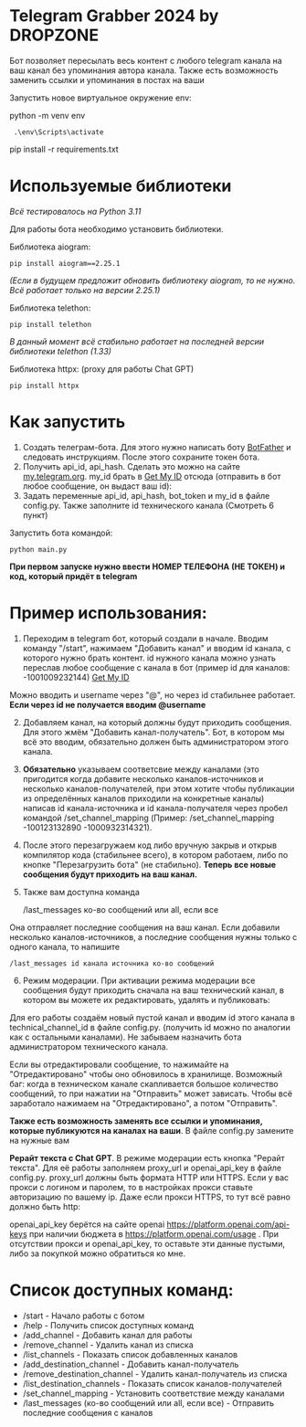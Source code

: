 # Telegram Grabber 2024 by DROPZONE

Бот позволяет пересылать весь контент с любого telegram канала на ваш канал без упоминания автора канала. Также есть возможность заменить ссылки и упоминания в постах на ваши

Запустить новое виртуальное окружение env:


   python -m venv env
   

     .\env\Scripts\activate
     

   pip install -r requirements.txt


# Используемые библиотеки

_Всё тестировалось на Python 3.11_

Для работы бота необходимо установить библиотеки.

Библиотека aiogram:

    pip install aiogram==2.25.1
_(Если в будущем предложит обновить библиотеку aiogram, то не нужно. Всё работает только на версии 2.25.1)_

Библиотека telethon:   
 
    pip install telethon
_В данный момент всё стабильно работает на последней версии библиотеки telethon (1.33)_


Библиотека httpx: (proxy для работы Chat GPT)

    pip install httpx


# Как запустить

1. Создать телеграм-бота. Для этого нужно написать боту [BotFather](https://telegram.me/botfather) и следовать инструкциям. После этого сохраните токен бота.
2. Получить api_id, api_hash. Сделать это можно на сайте [my.telegram.org](https://my.telegram.org/auth).
   my_id брать в [Get My ID](https://t.me/getmyid_bot) отсюда (отправить в бот любое сообщение, он выдаст ваш id): 
3. Задать переменные api_id, api_hash, bot_token и my_id в файле config.py. Также заполните id технического канала (Смотреть 6 пункт)



Запустить бота командой:

    python main.py

**При первом запуске нужно ввести НОМЕР ТЕЛЕФОНА (НЕ ТОКЕН) и код, который придёт в telegram**

# Пример использования:
1. Переходим в telegram бот, который создали в начале. Вводим команду "/start", нажимаем "Добавить канал" и вводим id канала, с которого нужно брать контент. 
id нужного канала можно узнать переслав любое сообщение с канала в бот (пример id для каналов: -1001009232144) [Get My ID](https://t.me/getmyid_bot)


Можно вводить и username через "@", но через id стабильнее работает. **Если через id не получается вводим @username**

2. Добавляем канал, на который должны будут приходить сообщения. Для этого жмём "Добавить канал-получатель". Бот, в котором мы всё это вводим, обязательно должен быть администратором этого канала.
3. **Обязательно** указываем соответсвие между каналами (это пригодится когда добавите несколько каналов-источников и несколько каналов-получателей, при этом хотите чтобы публикации из определённых каналов приходили на конкретные каналы) написав id канала-источника и id канала-получателя через пробел командой /set_channel_mapping (Пример: /set_channel_mapping -100123132890 -1000932314321).
4. После этого перезагружаем код либо вручную закрыв и открыв компилятор кода (стабильнее всего), в котором работаем, либо по кнопке "Перезагрузить бота" (не стабильно). **Теперь все новые сообщения будут приходить на ваш канал.**
5. Также вам доступна команда

    /last_messages ко-во сообщений или all, если все
    
Она отправляет последние сообщения на ваш канал. Если добавили несколько каналов-источников, а последние сообщения нужны только с одного канала, то напишите

    /last_messages id канала источника ко-во сообщений

6. Режим модерации. При активации режима модерации все сообщения будут приходить сначала на ваш технический канал, в котором вы можете их редактировать, удалять и публиковать:

Для его работы создаём новый пустой канал и вводим id этого канала в technical_channel_id в файле config.py. (получить id можно по аналогии как с остальными каналами). Не забываем назначить бота администратором технического канала.


Если вы отредактировали сообщение, то нажимайте на "Отредактировано" чтобы оно обновилось в хранилище. Возможный баг: когда в техническом канале скапливается большое количество сообщений, то при нажатии на "Отправить" может зависать. Чтобы всё заработало нажимаем на "Отредактировано", а потом "Отправить".

**Также есть возможность заменять все ссылки и упоминания, которые публикуются на каналах на ваши**. В файле config.py замените на нужные вам


**Рерайт текста с Chat GPT**. В режиме модерации есть кнопка "Рерайт текста". Для её работы заполняем proxy_url и openai_api_key в файле config.py. proxy_url должны быть формата HTTP или HTTPS. Если у вас прокси с логином и паролем, то в настройках прокси ставьте авторизацию по вашему ip. 
Даже если прокси HTTPS, то тут всё равно должно быть http:

openai_api_key берётся на сайте openai https://platform.openai.com/api-keys при наличии бюджета в https://platform.openai.com/usage . При отсутствии прокси и openai_api_key, то оставьте эти данные пустыми, либо за покупкой можно обратиться ко мне.


# Список доступных команд:
* /start - Начало работы с ботом
* /help - Получить список доступных команд
* /add_channel - Добавить канал для работы
* /remove_channel - Удалить канал из списка
* /list_channels - Показать список добавленных каналов
* /add_destination_channel - Добавить канал-получатель
* /remove_destination_channel - Удалить канал-получатель из списка
* /list_destination_channels - Показать список каналов-получателей
* /set_channel_mapping - Установить соответствие между каналами
* /last_messages (ко-во сообщений или all, если все) - Отправить последние сообщения с каналов



